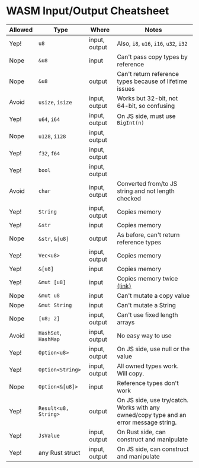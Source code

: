 # WASM Input/Output Cheatsheet

| Allowed | Type             | Where        | Notes                                                                 |
|---------|------------------|--------------|-----------------------------------------------------------------------|
| Yep!    | `u8`               | input, output | Also, `i8`, `u16`, `i16`, `u32`, `i32`                             |
| Nope    | `&u8`              | input        | Can't pass copy types by reference                                  |
| Nope    | `&u8`              | output       | Can't return reference types because of lifetime issues             |
| Avoid   | `usize`, `isize`   | input, output | Works but 32-bit, not 64-bit, so confusing                         |
| Yep!    | `u64`, `i64`       | input, output | On JS side, must use `BigInt(n)`                                   |
| Nope    | `u128`, `i128`     | input, output |                                                                    |
| Yep!    | `f32`, `f64`       | input, output |                                                                    |
| Yep!    | `bool`             | input, output |                                                                    |
| Avoid   | `char`             | input, output | Converted from/to JS string and not length checked                 |
| Yep!    | `String`           | input, output | Copies memory                                               |
| Yep!    | `&str`             | input        | Copies memory                                               |
| Nope    | `&str`, `&[u8]`    | output       | As before, can't return reference types                               |
| Yep!    | `Vec<u8>`          | input, output | Copies memory                                               |
| Yep!    | `&[u8]`            | input        | Copies memory                                               |
| Yep!    | `&mut [u8]`        | input        | Copies memory twice [(link)](https://stackoverflow.com/a/78634853/5976009)                                        |
| Nope    | `&mut u8`          | input        | Can't mutate a copy value                                             |
| Nope    | `&mut String`      | input        | Can't mutate a String                                                 |
| Nope    | `[u8; 2]`          | input, output | Can't use fixed length arrays                                         |
| Avoid   | `HashSet`, `HashMap` | input, output | No easy way to use                                                    |
| Yep!    | `Option<u8>`     | input, output | On JS side, use null or the value                                     |
| Yep!    | `Option<String>` | input, output | All owned types work. Will copy.                                      |
| Nope    | `Option<&[u8]>`  | input        | Reference types don't work                                            |
| Yep!    | `Result<u8, String>`| output    | On JS side, use try/catch. Works with any owned/copy type and an error message string.  |
| Yep!    | `JsValue`          | input, output | On Rust side, can construct and manipulate                            |
| Yep!    | any Rust struct  | input, output | On JS side, can construct and manipulate                              |

